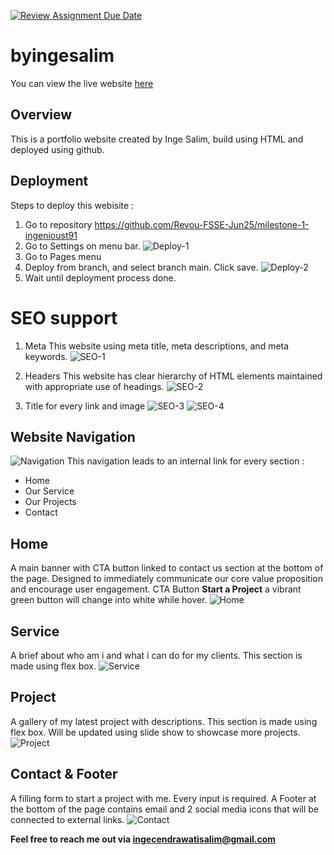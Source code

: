[![Review Assignment Due Date](https://classroom.github.com/assets/deadline-readme-button-22041afd0340ce965d47ae6ef1cefeee28c7c493a6346c4f15d667ab976d596c.svg)](https://classroom.github.com/a/akoVEwkh)
# byingesalim
You can view the live website [here]()

## Overview
This is a portfolio website created by Inge Salim, build using HTML and deployed using github.

## Deployment
Steps to deploy this webisite :
1. Go to repository https://github.com/Revou-FSSE-Jun25/milestone-1-ingenioust91
2. Go to Settings on menu bar.
![Deploy-1](https://i.imgur.com/8bjFOAM.jpeg)
3. Go to Pages menu
4. Deploy from branch, and select branch main. Click save.
![Deploy-2](https://i.imgur.com/moLYGEY.jpeg)
5. Wait until deployment process done.

# SEO support
1. Meta
This website using meta title, meta descriptions, and meta keywords.
![SEO-1](https://i.imgur.com/P21lDh0.jpeg)

2. Headers
This website has clear hierarchy of HTML elements maintained with appropriate use of headings.
![SEO-2](https://i.imgur.com/FJYaOyI.jpeg)

3. Title for every link and image
![SEO-3](https://i.imgur.com/NoT5LJ6.jpeg) ![SEO-4](https://i.imgur.com/EFhyyWr.jpeg)

## Website Navigation
![Navigation](https://i.imgur.com/LgK9eGX.jpeg)
This navigation leads to an internal link for every section :
* Home
* Our Service
* Our Projects
* Contact

## Home
A main banner with CTA button linked to contact us section at the bottom of the page.
Designed to immediately communicate our core value proposition and encourage user engagement.
CTA Button **Start a Project** a vibrant green button will change into white while hover.
![Home](https://i.imgur.com/uQYV45A.jpeg)

## Service
A brief about who am i and what i can do for my clients. This section is made using flex box.
![Service](https://i.imgur.com/duVpfUX.jpeg)

## Project
A gallery of my latest project with descriptions. This section is made using flex box. Will be updated using slide show to showcase more projects.
![Project](https://i.imgur.com/uGNBH6q.jpeg)

## Contact & Footer
A filling form to start a project with me. Every input is required.
A Footer at the bottom of the page contains email and 2 social media icons that will be connected to external links.
![Contact](https://i.imgur.com/rvClpSW.jpeg)

**Feel free to reach me out via ingecendrawatisalim@gmail.com**